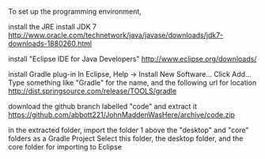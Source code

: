 To set up the programming environment,

install the JRE
install JDK 7
http://www.oracle.com/technetwork/java/javase/downloads/jdk7-downloads-1880260.html

install "Eclipse IDE for Java Developers"
http://www.eclipse.org/downloads/

install Gradle plug-in
In Eclipse, Help -> Install New Software...
Click Add...
Type something like "Gradle" for the name, and the following url for location
http://dist.springsource.com/release/TOOLS/gradle

download the github branch labelled "code" and extract it
https://github.com/abbott221/JohnMaddenWasHere/archive/code.zip

in the extracted folder, import the folder 1 above the "desktop" and "core" folders as a Gradle Project
Select this folder, the desktop folder, and the core folder for importing to Eclipse
